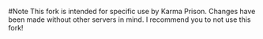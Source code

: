 #Note
This fork is intended for specific use by Karma Prison. Changes have been made without other servers in mind. I recommend you to not use this fork!